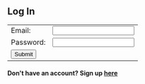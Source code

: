 ## Log In

<!--No actions yet-->

<form action="localhost:8085/api/jwt/authenticate" method="post" id="form" autocomplete="on">
    <table>
        <tr>
            <td>Email:</td>
            <td><input type="email" id="email" name="email" required></td>
        </tr>
        <tr>
            <td>Password:</td>
            <td><input type="text" id="password" name="password" required></td>
        </tr>
        <tr>
            <td><input type="submit" value="Submit"></td>
        </tr>
    </table>
</form>
<h4>Don't have an account? Sign up <a href="/signup">here</a></h4>

<script>
    // Replace with localhost:8085 for testing
    //var url = "csa-backend.rohanj.dev";
    var url = "localhost:8085";

    const login_url = url + "/api/jwt/authenticate";
    
    function login_user() {
        const body = {
            email: document.getElementById("email").value,
            password: document.getElementById("password").value
        };
        const request_options = {
            method: "POST",
            mode: "cors",
            cache: "no-cache",
            credentials: "include",
            body: JSON.stringify(body),
            headers: {
                "content-type": "application/json"
            }
        };

        fetch(login_url, request_options)
            .then(response => {
                if (!response.ok) {
                    const errorMsg = "Login error: " + response.status;
                    console.log(errorMsg);
                    return;
                }
                window.location.href = "/team-8-frontend/data/database";
            })
    }


</script>
